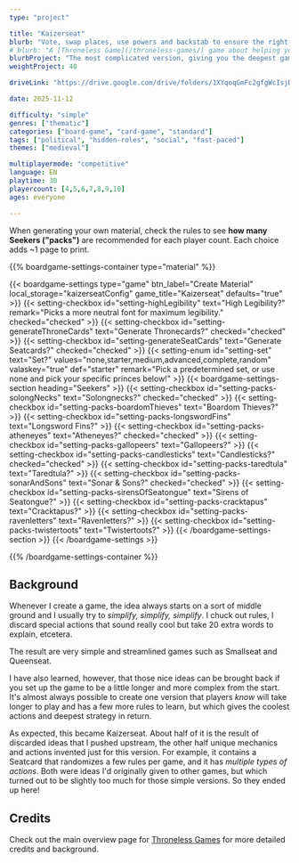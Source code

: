 ```yaml
---
type: "project"

title: "Kaizerseat"
blurb: "Vote, swap places, use powers and backstab to ensure the right Seeker wins the throne. The longest and most strategical Throneless Game."
# blurb: "A [Throneless Game](/throneless-games/) game about helping your animal win the throne, aimed more at kids."
blurbProject: "The most complicated version, giving you the deepest gameplay in return."
weightProject: 40

driveLink: "https://drive.google.com/drive/folders/1XYqoqGmFc2gfgWcIsjDOJG48GQ2qjZGJ"

date: 2025-11-12

difficulty: "simple"
genres: ["thematic"]
categories: ["board-game", "card-game", "standard"]
tags: ["political", "hidden-roles", "social", "fast-paced"]
themes: ["medieval"]

multiplayermode: "competitive"
language: EN
playtime: 30
playercount: [4,5,6,7,8,9,10]
ages: everyone

---
```


When generating your own material, check the rules to see **how many Seekers ("packs")** are recommended for each player count. Each choice adds ~1 page to print.

{{% boardgame-settings-container type="material" %}}

{{< boardgame-settings type="game" btn_label="Create Material" local_storage="kaizerseatConfig" game_title="Kaizerseat" defaults="true" >}}
  {{< setting-checkbox id="setting-highLegibility" text="High Legibility?" remark="Picks a more neutral font for maximum legibility." checked="checked" >}}
  {{< setting-checkbox id="setting-generateThroneCards" text="Generate Thronecards?" checked="checked" >}}
  {{< setting-checkbox id="setting-generateSeatCards" text="Generate Seatcards?" checked="checked" >}}
  {{< setting-enum id="setting-set" text="Set?" values="none,starter,medium,advanced,complete,random" valaskey="true" def="starter" remark="Pick a predetermined set, or use none and pick your specific princes below!" >}}
  {{< boardgame-settings-section heading="Seekers" >}}
    {{< setting-checkbox id="setting-packs-solongNecks" text="Solongnecks?" checked="checked" >}}
    {{< setting-checkbox id="setting-packs-boardomThieves" text="Boardom Thieves?" >}}
    {{< setting-checkbox id="setting-packs-longswordFins" text="Longsword Fins?" >}}
    {{< setting-checkbox id="setting-packs-atheneyes" text="Atheneyes?" checked="checked" >}}
    {{< setting-checkbox id="setting-packs-gallopeers" text="Gallopeers?" >}}
    {{< setting-checkbox id="setting-packs-candlesticks" text="Candlesticks?" checked="checked" >}}
    {{< setting-checkbox id="setting-packs-taredtula" text="Taredtula?" >}}
    {{< setting-checkbox id="setting-packs-sonarAndSons" text="Sonar & Sons?" checked="checked" >}}
    {{< setting-checkbox id="setting-packs-sirensOfSeatongue" text="Sirens of Seatongue?" >}}
    {{< setting-checkbox id="setting-packs-cracktapus" text="Cracktapus?" >}}
    {{< setting-checkbox id="setting-packs-ravenletters" text="Ravenletters?" >}}
    {{< setting-checkbox id="setting-packs-twistertoots" text="Twistertoots?" >}}
  {{< /boardgame-settings-section >}}
{{< /boardgame-settings >}}

{{% /boardgame-settings-container %}}

## Background

Whenever I create a game, the idea always starts on a sort of middle ground and I usually try to _simplify, simplify, simplify_. I chuck out rules, I discard special actions that sound really cool but take 20 extra words to explain, etcetera.

The result are very simple and streamlined games such as Smallseat and Queenseat.

I have also learned, however, that those nice ideas can be brought back if you set up the game to be a little longer and more complex from the start. It's almost always possible to create one version that players _know_ will take longer to play and has a few more rules to learn, but which gives the coolest actions and deepest strategy in return.

As expected, this became Kaizerseat. About half of it is the result of discarded ideas that I pushed upstream, the other half unique mechanics and actions invented just for this version. For example, it contains a Seatcard that randomizes a few rules per game, and it has _multiple types of actions_. Both were ideas I'd originally given to other games, but which turned out to be slightly too much for those simple versions. So they ended up here!

## Credits

Check out the main overview page for [Throneless Games](/throneless-games/) for more detailed credits and background.